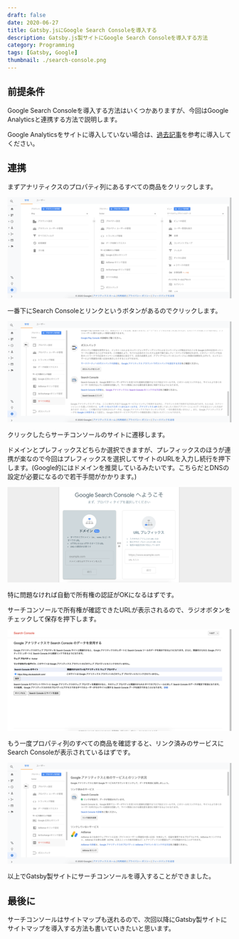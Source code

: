 ```yaml
---
draft: false
date: 2020-06-27
title: Gatsby.jsにGoogle Search Consoleを導入する
description: Gatsby.js製サイトにGoogle Search Consoleを導入する方法
category: Programming
tags: [Gatsby, Google]
thumbnail: ./search-console.png
---
```



## 前提条件

Google Search Consoleを導入する方法はいくつかありますが、今回はGoogle Analyticsと連携する方法で説明します。

Google Analyticsをサイトに導入していない場合は、[過去記事](https://blog.otsukasatoshi.com/posts/2020/06/25)を参考に導入してください。


## 連携

まずアナリティクスのプロパティ列にあるすべての商品をクリックします。

![スクリーンショット1](./screenshot1.png)

一番下にSearch Consoleとリンクというボタンがあるのでクリックします。

![スクリーンショット2](./screenshot2.png)

クリックしたらサーチコンソールのサイトに遷移します。

ドメインとプレフィックスどちらか選択できますが、プレフィックスのほうが連携が楽なので今回はプレフィックスを選択してサイトのURLを入力し続行を押下します。(Google的にはドメインを推奨しているみたいです。こちらだとDNSの設定が必要になるので若干手間がかかります。)

![スクリーンショット3](./screenshot3.png)

特に問題なければ自動で所有権の認証がOKになるはずです。

サーチコンソールで所有権が確認できたURLが表示されるので、ラジオボタンをチェックして保存を押下します。

![スクリーンショット4](./screenshot4.png)

もう一度プロパティ列のすべての商品を確認すると、リンク済みのサービスにSearch Consoleが表示されているはずです。

![スクリーンショット5](./screenshot5.png)

以上でGatsby製サイトにサーチコンソールを導入することができました。


## 最後に

サーチコンソールはサイトマップも送れるので、次回以降にGatsby製サイトにサイトマップを導入する方法も書いていきたいと思います。
